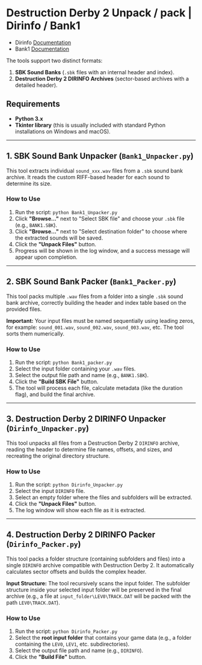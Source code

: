# Destruction Derby 2 Unpack / pack | Dirinfo / Bank1

* Dirinfo [Documentation](https://github.com/zbirow/Destruction-Derby-2-Unpack/blob/main/Dirinfo.md)
* Bank1 [Documentation](https://github.com/zbirow/Destruction-Derby-2-Unpack/blob/main/Bank1.md)




The tools support two distinct formats:
1.  **SBK Sound Banks** (`.sbk` files with an internal header and index).
2.  **Destruction Derby 2 DIRINFO Archives** (sector-based archives with a detailed header).

## Requirements

*   **Python 3.x**
*   **Tkinter library** (this is usually included with standard Python installations on Windows and macOS).

---

## 1. SBK Sound Bank Unpacker (`Bank1_Unpacker.py`)

This tool extracts individual `sound_xxx.wav` files from a `.sbk` sound bank archive. It reads the custom RIFF-based header for each sound to determine its size.

### How to Use
1.  Run the script: `python Bank1_Unpacker.py`
2.  Click **"Browse..."** next to "Select SBK file" and choose your `.sbk` file (e.g., `BANK1.SBK`).
3.  Click **"Browse..."** next to "Select destination folder" to choose where the extracted sounds will be saved.
4.  Click the **"Unpack Files"** button.
5.  Progress will be shown in the log window, and a success message will appear upon completion.

---

## 2. SBK Sound Bank Packer (`Bank1_Packer.py`)

This tool packs multiple `.wav` files from a folder into a single `.sbk` sound bank archive, correctly building the header and index table based on the provided files.

**Important:** Your input files must be named sequentially using leading zeros, for example: `sound_001.wav`, `sound_002.wav`, `sound_003.wav`, etc. The tool sorts them numerically.

### How to Use
1.  Run the script: `python Bank1_packer.py`
2.  Select the input folder containing your `.wav` files.
3.  Select the output file path and name (e.g., `BANK1.SBK`).
4.  Click the **"Build SBK File"** button.
5.  The tool will process each file, calculate metadata (like the duration flag), and build the final archive.

---

## 3. Destruction Derby 2 DIRINFO Unpacker (`Dirinfo_Unpacker.py`)

This tool unpacks all files from a Destruction Derby 2 `DIRINFO` archive, reading the header to determine file names, offsets, and sizes, and recreating the original directory structure.

### How to Use
1.  Run the script: `python Dirinfo_Unpacker.py`
2.  Select the input `DIRINFO` file.
3.  Select an empty folder where the files and subfolders will be extracted.
4.  Click the **"Unpack Files"** button.
5.  The log window will show each file as it is extracted.

---

## 4. Destruction Derby 2 DIRINFO Packer (`Dirinfo_Packer.py`)

This tool packs a folder structure (containing subfolders and files) into a single `DIRINFO` archive compatible with Destruction Derby 2. It automatically calculates sector offsets and builds the complex header.

**Input Structure:** The tool recursively scans the input folder. The subfolder structure inside your selected input folder will be preserved in the final archive (e.g., a file at `input_folder\LEV0\TRACK.DAT` will be packed with the path `LEV0\TRACK.DAT`).

### How to Use
1.  Run the script: `python Dirinfo_Packer.py`
2.  Select the **root input folder** that contains your game data (e.g., a folder containing the `LEV0`, `LEV1`, etc. subdirectories).
3.  Select the output file path and name (e.g., `DIRINFO`).
4.  Click the **"Build File"** button.
